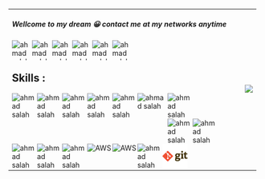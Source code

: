 <table border=0>
  <tr border=0>
    <td border=0>
<h5> Wellcome to my dream 😀 contact me at my networks anytime</h5>
	 <a href='https://www.linkedin.com/in/ahmad-salah-2517b679/'>
 <img align="left"  alt="ahmad salah | LinkedIn" width="40px" height='40px' src="https://i.imgur.com/kKKKQCu.png" />
 </a>
 <a href='https://www.facebook.com/maahde/'>
 <img align="left"  alt="ahmad salah | facebook" width="40px" height='40px' src="https://i.imgur.com/RFBzE4B.png" />
      </a> 
       <a href='https://mail.google.com/mail/u/0/?view=cm&fs=1&tf=1&source=mailto&su=subject+message&to=a.ahmad.salah@gmail.com'>
 <img align="left"  alt="ahmad salah | gmail" width="40px" height='40px' src="https://i.imgur.com/kn7FfLZ.png" />
      </a> 
             <a href='https://www.instagram.com/a.ahmad.salah/'>
 <img align="left"  alt="ahmad salah | gmail" width="40px" height='40px' src="https://i.imgur.com/bg0Ji7N.png" />
      </a> 
                <a href='https://wa.me/+970599344838'>
 <img align="left"  alt="ahmad salah | gmail" width="40px" height='40px' src="https://i.imgur.com/6Od4ifD.png" />
      </a>
                 <a href='https://discord.gg/Jqmccb'>
 <img align="left"  alt="ahmad salah | gmail" width="40px" height='40px' src="https://i.imgur.com/mNOi1Ez.png" />
      </a>  
      <br/>
<br/>
      <h2 font-color='red'>Skills : </h2>
 <img align="left"  alt="ahmad salah" width="50px" height='50px' src="https://i.imgur.com/h6aqmdr.png" />
<img align="left"  alt="ahmad salah" width="50px" height='50px' src="https://i.imgur.com/paxvoXx.png" />
<img align="left"  alt="ahmad salah" width="50px" height='50px' src="https://i.imgur.com/FSBocCs.png" />
<img align="left"  alt="ahmad salah" width="50px" height='50px' src="https://i.imgur.com/Jo06OT0.png" />
<img align="left"  alt="ahmad salah" width="50px" height='50px' src="https://i.imgur.com/JZmC3LO.png" />
<img align="left"  alt="ahmad salah" width="60px" height='60px' src="https://i.imgur.com/3xTEkgK.png" />
<img align="left"  alt="ahmad salah" width="50px" height='50px' src="https://i.imgur.com/xIy5S7h.png" />
<br/>
<br/>
<br/>
<img align="left"  alt="ahmad salah" width="50px" height='50px' src="https://i.imgur.com/AnQOB3J.png" />
<img align="left"  alt="ahmad salah" width="50px" height='50px' src="https://www.tomsquest.com/img/posts/2018-10-02-better-npm-ing/npm_logo.png"/>
<img align="left"  alt="ahmad salah" width="50px" height='50px' src="https://www.codeplusinfo.com/wp-content/uploads/2020/02/react-native-logo-e1581157043920.png" />
<img align="left"  alt="ahmad salah" width="50px" height='50px' src="https://i.imgur.com/6zcZb8U.png" />
<img align="left"  alt="ahmad salah" width="50px" height='50px' src="https://gw.alipayobjects.com/zos/rmsportal/KDpgvguMpGfqaHPjicRK.svg" />
<img align="left"    width="50px" height='50px' src="https://i.imgur.com/CKGJOXJ.png" alt='AWS' />
 <img align="left"    width="50px" height='50px' src="   https://i.imgur.com/AXDOsg9.png" alt='AWS' />
	 
<img align="left"  alt="ahmad salah" width="50px" height='50px' src="https://iconape.com/wp-content/png_logo_vector/typescript.png" />
<img align="left"  alt="ahmad salah" width="50px" height='50px' src="https://raw.githubusercontent.com/github/explore/80688e429a7d4ef2fca1e82350fe8e3517d3494d/topics/git/git.png" />
    </td>
     <td border=0>
      <img src='https://thumbs.gfycat.com/CalmKeyEidolonhelvum-small.gif'/>
      </td>
    </tr>  
    </table>
